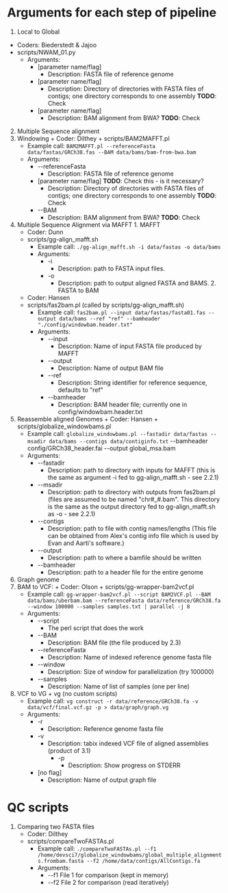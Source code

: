 # Arguments for each step of pipeline

1. Local to Global
  + Coders: Biederstedt & Jajoo
  + scripts/NWAM_01.py
    + Arguments:
      + [parameter name/flag]
        + Description: FASTA file of reference genome
      + [parameter name/flag]
        + Description: Directory of directories with FASTA files of contigs;
        one directory corresponds to one assembly **TODO**: Check
      + [parameter name/flag]
        + Description: BAM alignment from BWA? **TODO**: Check
2. Multiple Sequence alignment
  1. Windowing
    + Coder: Dilthey
    + scripts/BAM2MAFFT.pl
      + Example call: `BAM2MAFFT.pl --referenceFasta data/fastas/GRCh38.fas
      --BAM data/bams/bam-from-bwa.bam`
      + Arguments:
        + --referenceFasta
          + Description: FASTA file of reference genome
        + [parameter name/flag] **TODO**: Check this - is it necessary?
          + Description: Directory of directories with FASTA files of contigs;
          one directory corresponds to one assembly **TODO**: Check
        + --BAM
          + Description: BAM alignment from BWA? **TODO**: Check
  2. Multiple Sequence Alignment via MAFFT
    1. MAFFT
      + Coder: Dunn
      + scripts/gg-align_mafft.sh
        + Example call: `./gg-align_mafft.sh -i data/fastas -o data/bams`
        + Arguments:
          + -i
            + Description: path to FASTA input files.
          + -o
            + Description: path to output aligned FASTA and BAMS.
    2. FASTA to BAM
      + Coder: Hansen
      + scripts/fas2bam.pl (called by scripts/gg-align_mafft.sh)
        + Example call: `fas2bam.pl --input data/fastas/fasta01.fas --output
        data/bams --ref "ref" --bamheader "./config/windowbam.header.txt"`
        + Arguments:
          + --input
            + Description: Name of input FASTA file produced by MAFFT
          + --output
            + Description: Name of output BAM file
          + --ref
            + Description: String identifier for reference sequence, defaults to
            "ref"
          + --bamheader
            + Description: BAM header file; currently one in
            config/windowbam.header.txt
  3. Reassemble aligned Genomes
    + Coder: Hansen
    + scripts/globalize_windowbams.pl
      + Example call: `globalize_windowbams.pl --fastadir data/fastas --msadir
      data/bams --contigs data/contiginfo.txt` --bamheader config/GRCh38_header.fai --output global_msa.bam
      + Arguments:
        + --fastadir
          + Description: path to directory with inputs for MAFFT (this is the
            same as argument -i fed to gg-align_mafft.sh - see 2.2.1)
        + --msadir
          + Description: path to directory with outputs from fas2bam.pl (files
            are assumed to be named "chr#_#.bam".  This directory is the same
            as the output directory fed to gg-align_mafft.sh as -o - see 2.2.1)
        + --contigs
          + Description: path to file with contig names/lengths (This file
            can be obtained from Alex's contig info file which is used by
            Evan and Aarti's software.)
        + --output
          + Description: path to where a bamfile should be written
        + --bamheader
          + Description: path to a header file for the entire genome
3. Graph genome
  1. BAM to VCF:
    + Coder: Olson
    + scripts/gg-wrapper-bam2vcf.pl
      + Example call: `gg-wrapper-bam2vcf.pl --script BAM2VCF.pl --BAM data/bams/uberbam.bam --referenceFasta
      data/reference/GRCh38.fa --window 100000 --samples samples.txt | parallel -j 8`
      + Arguments:
	    + --script
		  + The perl script that does the work
        + --BAM
          + Description: BAM file (the file produced by 2.3)
        + --referenceFasta
          + Description: Name of indexed reference genome fasta file
        + --window
          + Description: Size of window for parallelization (try 100000)
		+ --samples
		  + Description: Name of list of samples (one per line)
  2. VCF to VG
    + vg (no custom scripts)
      + Example call: `vg construct -r data/reference/GRCh38.fa -v data/vcf/final.vcf.gz -p >
      data/graph/graph.vg`
      + Arguments:
        + -r
          + Description: Reference genome fasta file
        + -v
          + Description: tabix indexed VCF file of aligned assemblies (product of 3.1)
    		+ -p
    		  + Description: Show progress on STDERR
        + [no flag]
          + Description: Name of output graph file

# QC scripts
1. Comparing two FASTA files
   + Coder: Dilthey
   + scripts/compareTwoFASTAs.pl
     + Example call: `./compareTwoFASTAs.pl --f1 /home/devsci7/globalize_windowbams/global_multiple_alignments.frombam.fasta --f2 /home/data/contigs/AllContigs.fa`
     + Arguments:
       + --f1 File 1 for comparison (kept in memory)  
       + --f2 File 2 for comparison (read iteratively)
